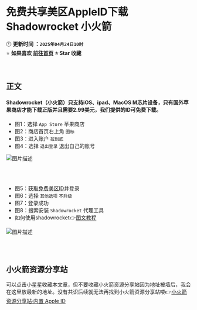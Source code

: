 # 免费共享美区AppleID下载 Shadowrocket 小火箭
🕛 **更新时间 ：`2025年04月24日10时`**  
⭐ **如果喜欢 [前往首页](https://github.com/wangzai69/fanqiang) ⭐ Star 收藏**  

<br>

##  正文

#### Shadowrocket（小火箭）只支持iOS、ipad、MacOS M芯片设备，只有国外苹果商店才能下载正版并且需要2.99美元，我们提供的ID可免费下载。
- 图1：选择 <code>App Store</code> 苹果商店
- 图2：商店首页右上角 <code>图标</code>
- 图3：进入账户 <code>拉到底</code>
- 图4：选择 <code>退出登录</code> 退出自己的账号

![图片描述](https://github.com/wangzai69/fanqiang/blob/main/images/11.jpg?raw=true)

<br><br>

- 图5：[获取免费美区ID](#小火箭资源分享站)并登录
- 图6：选择 <code>其他选项</code> <code>不升级</code>
- 图7：登录成功
- 图8：搜索安装 <code>Shadowrocket</code> 代理工具
- 如何使用shadowrocket👉[图文教程](https://github.com/wangzai69/fanqiang/blob/main/wiki/%E4%BB%A3%E7%90%86%E5%B7%A5%E5%85%B7%E6%95%99%E7%A8%8B.md) 

![图片描述](https://github.com/wangzai69/fanqiang/blob/main/images/22.jpg?raw=true)

<br><br>

## 小火箭资源分享站
可以点击小星星收藏本文章，但不要收藏小火箭资源分享站因为地址被墙后，我会在这里放最新的地址。没有共识后续就无法再找到小火箭资源分享站喽👉[小火箭资源分享站·内置 Apple ID](https://xhj.jd0901.top)

<br><br><br><br><br><br><br><br><br><br><br><br><br><br><br><br><br><br><br><br>
